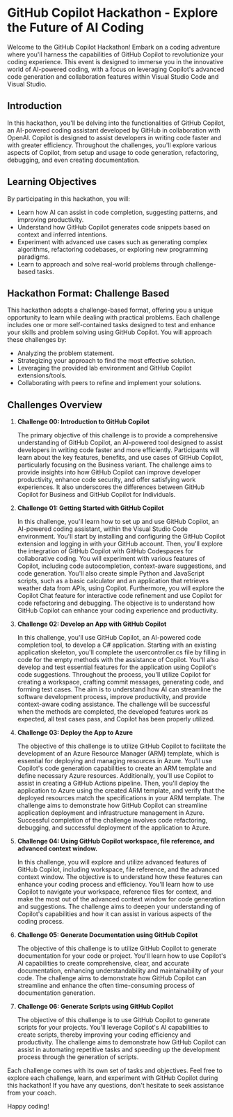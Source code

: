 # GitHub Copilot Hackathon - Explore the Future of AI Coding

Welcome to the GitHub Copilot Hackathon! Embark on a coding adventure where you'll harness the capabilities of GitHub Copilot to revolutionize your coding experience. This event is designed to immerse you in the innovative world of AI-powered coding, with a focus on leveraging Copilot's advanced code generation and collaboration features within Visual Studio Code and Visual Studio.

## Introduction

In this hackathon, you'll be delving into the functionalities of GitHub Copilot, an AI-powered coding assistant developed by GitHub in collaboration with OpenAI. Copilot is designed to assist developers in writing code faster and with greater efficiency. Throughout the challenges, you'll explore various aspects of Copilot, from setup and usage to code generation, refactoring, debugging, and even creating documentation.

## Learning Objectives

By participating in this hackathon, you will:

- Learn how AI can assist in code completion, suggesting patterns, and improving productivity.
- Understand how GitHub Copilot generates code snippets based on context and inferred intentions.
- Experiment with advanced use cases such as generating complex algorithms, refactoring codebases, or exploring new programming paradigms.
- Learn to approach and solve real-world problems through challenge-based tasks.

## Hackathon Format: Challenge Based
This hackathon adopts a challenge-based format, offering you a unique opportunity to learn while dealing with practical problems. Each challenge includes one or more self-contained tasks designed to test and enhance your skills and problem solving using GitHub Copilot. You will approach these challenges by:

- Analyzing the problem statement.
- Strategizing your approach to find the most effective solution.
- Leveraging the provided lab environment and GitHub Copilot extensions/tools.
- Collaborating with peers to refine and implement your solutions.

## Challenges Overview

1. **Challenge 00: Introduction to GitHub Copilot**

    The primary objective of this challenge is to provide a comprehensive understanding of GitHub Copilot, an AI-powered tool designed to assist developers in writing code faster and more efficiently. Participants will learn about the key features, benefits, and use cases of GitHub Copilot, particularly focusing on the Business variant. The challenge aims to provide insights into how GitHub Copilot can improve developer productivity, enhance code security, and offer satisfying work experiences. It also underscores the differences between GitHub Copilot for Business and GitHub Copilot for Individuals.

2. **Challenge 01: Getting Started with GitHub Copilot**

   In this challenge, you'll learn how to set up and use GitHub Copilot, an AI-powered coding assistant, within the Visual Studio Code environment. You'll start by installing and configuring the GitHub Copilot extension and logging in with your GitHub account. Then, you'll explore the integration of GitHub Copilot with GitHub Codespaces for collaborative coding. You will experiment with various features of Copilot, including code autocompletion, context-aware suggestions, and code generation. You'll also create simple Python and JavaScript scripts, such as a basic calculator and an application that retrieves weather data from APIs, using Copilot. Furthermore, you will explore the Copilot Chat feature for interactive code refinement and use Copilot for code refactoring and debugging. The objective is to understand how GitHub Copilot can enhance your coding experience and productivity.

3. **Challenge 02: Develop an App with GitHub Copilot**

      In this challenge, you'll use GitHub Copilot, an AI-powered code completion tool, to develop a C# application. Starting with an existing application skeleton, you'll complete the usercontroller.cs file by filling in code for the empty methods with the assistance of Copilot. You'll also develop and test essential features for the application using Copilot's code suggestions. Throughout the process, you'll utilize Copilot for creating a workspace, crafting commit messages, generating code, and forming test cases. The aim is to understand how AI can streamline the software development process, improve productivity, and provide context-aware coding assistance. The challenge will be successful when the methods are completed, the developed features work as expected, all test cases pass, and Copilot has been properly utilized.

4. **Challenge 03: Deploy the App to Azure**

   The objective of this challenge is to utilize GitHub Copilot to facilitate the development of an Azure Resource Manager (ARM) template, which is essential for deploying and managing resources in Azure. You'll use Copilot's code generation capabilities to create an ARM template and define necessary Azure resources. Additionally, you'll use Copilot to assist in creating a GitHub Actions pipeline. Then, you'll deploy the application to Azure using the created ARM template, and verify that the deployed resources match the specifications in your ARM template. The challenge aims to demonstrate how GitHub Copilot can streamline application deployment and infrastructure management in Azure. Successful completion of the challenge involves code refactoring, debugging, and successful deployment of the application to Azure.

5. **Challenge 04: Using GitHub Copilot workspace, file reference, and advanced context window.**

    In this challenge, you will explore and utilize advanced features of GitHub Copilot, including workspace, file reference, and the advanced context window. The objective is to understand how these features can enhance your coding process and efficiency. You'll learn how to use Copilot to navigate your workspace, reference files for context, and make the most out of the advanced context window for code generation and suggestions. The challenge aims to deepen your understanding of Copilot's capabilities and how it can assist in various aspects of the coding process.

6. **Challenge 05: Generate Documentation using GitHub Copilot**

    The objective of this challenge is to utilize GitHub Copilot to generate documentation for your code or project. You'll learn how to use Copilot's AI capabilities to create comprehensive, clear, and accurate documentation, enhancing understandability and maintainability of your code. The challenge aims to demonstrate how GitHub Copilot can streamline and enhance the often time-consuming process of documentation generation.

7. **Challenge 06: Generate Scripts using GitHub Copilot**
   
    The objective of this challenge is to use GitHub Copilot to generate scripts for your projects. You'll leverage Copilot's AI capabilities to create scripts, thereby improving your coding efficiency and productivity. The challenge aims to demonstrate how GitHub Copilot can assist in automating repetitive tasks and speeding up the development process through the generation of scripts.

Each challenge comes with its own set of tasks and objectives. Feel free to explore each challenge, learn, and experiment with GitHub Copilot during this hackathon! If you have any questions, don't hesitate to seek assistance from your coach.

Happy coding!
